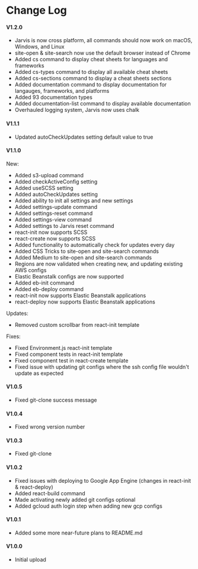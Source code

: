 # Change Log

#### V1.2.0

- Jarvis is now cross platform, all commands should now work on macOS, Windows, and Linux
- site-open & site-search now use the default browser instead of Chrome
- Added cs command to display cheat sheets for languages and frameworks
- Added cs-types command to display all available cheat sheets
- Added cs-sections command to display a cheat sheets sections
- Added documentation command to display documentation for langauges, frameworks, and platforms
- Added 93 documentation types
- Added documentation-list command to display available documentation
- Overhauled logging system, Jarvis now uses chalk

#### V1.1.1

- Updated autoCheckUpdates setting default value to true

#### V1.1.0

New:

- Added s3-upload command
- Added checkActiveConfig setting
- Added useSCSS setting
- Added autoCheckUpdates setting
- Added ability to init all settings and new settings
- Added settings-update command
- Added settings-reset command
- Added settings-view command
- Added settings to Jarvis reset command
- react-init now supports SCSS
- react-create now supports SCSS
- Added functionality to automatically check for updates every day
- Added CSS Tricks to site-open and site-search commands
- Added Medium to site-open and site-search commands
- Regions are now validated when creating new, and updating existing AWS configs
- Elastic Beanstalk configs are now supported
- Added eb-init command
- Added eb-deploy command
- react-init now supports Elastic Beanstalk applications
- react-deploy now supports Elastic Beanstalk applications

Updates:

- Removed custom scrollbar from react-init template

Fixes:

- Fixed Environment.js react-init template
- Fixed component tests in react-init template
- Fixed component test in react-create template
- Fixed issue with updating git configs where the ssh config file wouldn't update as expected


#### V1.0.5

- Fixed git-clone success message

#### V1.0.4

- Fixed wrong version number

#### V1.0.3

- Fixed git-clone

#### V1.0.2

- Fixed issues with deploying to Google App Engine (changes in react-init & react-deploy)
- Added react-build command
- Made activating newly added git configs optional
- Added gcloud auth login step when adding new gcp configs

#### V1.0.1

- Added some more near-future plans to README.md

#### V1.0.0

- Initial upload
